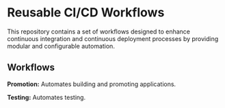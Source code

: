 # Reusable CI/CD Workflows

This repository contains a set of workflows designed to enhance continuous integration and continuous deployment processes by providing modular and configurable automation.

## Workflows

**Promotion:** Automates building and promoting applications.

**Testing:** Automates testing.
